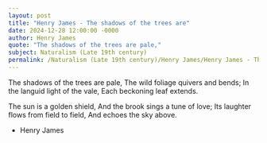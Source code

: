```yaml
---
layout: post
title: "Henry James - The shadows of the trees are"
date: 2024-12-28 12:00:00 -0000
author: Henry James
quote: "The shadows of the trees are pale,"
subject: Naturalism (Late 19th century)
permalink: /Naturalism (Late 19th century)/Henry James/Henry James - The shadows of the trees are
---
```


The shadows of the trees are pale,
The wild foliage quivers and bends;
In the languid light of the vale,
Each beckoning leaf extends.

The sun is a golden shield, 
And the brook sings a tune of love;
Its laughter flows from field to field,
And echoes the sky above.


- Henry James
